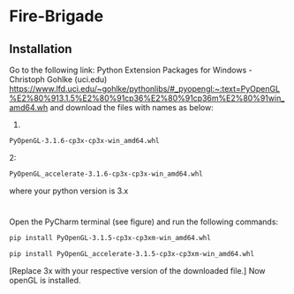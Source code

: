 # Fire-Brigade


## Installation

Go to the following link: Python Extension Packages for Windows - Christoph Gohlke (uci.edu) https://www.lfd.uci.edu/~gohlke/pythonlibs/#_pyopengl:~:text=PyOpenGL%E2%80%913.1.5%E2%80%91cp36%E2%80%91cp36m%E2%80%91win_amd64.wh and download the files with names as below:

1.
  ```bash
  PyOpenGL‑3.1.6‑cp3x‑cp3x‑win_amd64.whl
 ```
2:
  ```bash
  PyOpenGL_accelerate‑3.1.6‑cp3x‑cp3x‑win_amd64.whl
  ```
where your python version is 3.x


#
Open the PyCharm terminal (see figure) and run the following commands:
 ```bash
pip install PyOpenGL-3.1.5-cp3x-cp3xm-win_amd64.whl
```
 ```bash
pip install PyOpenGL_accelerate-3.1.5-cp3x-cp3xm-win_amd64.whl
```
[Replace 3x with your respective version of the downloaded file.]
Now openGL is installed.
